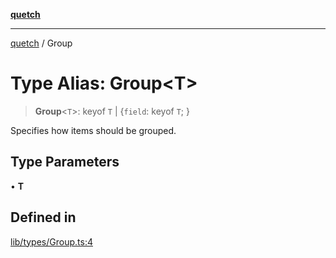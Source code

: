 [**quetch**](../README.md)

***

[quetch](../README.md) / Group

# Type Alias: Group\<T\>

> **Group**\<`T`\>: keyof `T` \| \{`field`: keyof `T`; \}

Specifies how items should be grouped.

## Type Parameters

• **T**

## Defined in

[lib/types/Group.ts:4](https://github.com/nevoland/quetch/blob/6249acbaaaaaeed54f7d39c2e784b6176249eef9/lib/types/Group.ts#L4)
